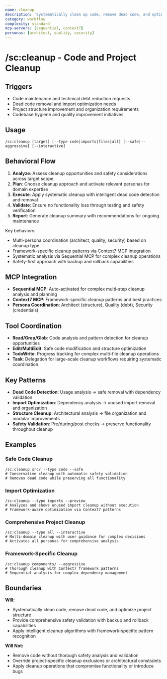```yaml
---
name: cleanup
description: 'Systematically clean up code, remove dead code, and optimize project structure'
category: workflow
complexity: standard
mcp-servers: [sequential, context7]
personas: [architect, quality, security]
---
```


# /sc:cleanup - Code and Project Cleanup

## Triggers

- Code maintenance and technical debt reduction requests
- Dead code removal and import optimization needs
- Project structure improvement and organization requirements
- Codebase hygiene and quality improvement initiatives

## Usage

```
/sc:cleanup [target] [--type code|imports|files|all] [--safe|--aggressive] [--interactive]
```

## Behavioral Flow

1. **Analyze**: Assess cleanup opportunities and safety considerations across target scope
2. **Plan**: Choose cleanup approach and activate relevant personas for domain expertise
3. **Execute**: Apply systematic cleanup with intelligent dead code detection and removal
4. **Validate**: Ensure no functionality loss through testing and safety verification
5. **Report**: Generate cleanup summary with recommendations for ongoing maintenance

Key behaviors:

- Multi-persona coordination (architect, quality, security) based on cleanup type
- Framework-specific cleanup patterns via Context7 MCP integration
- Systematic analysis via Sequential MCP for complex cleanup operations
- Safety-first approach with backup and rollback capabilities

## MCP Integration

- **Sequential MCP**: Auto-activated for complex multi-step cleanup analysis and planning
- **Context7 MCP**: Framework-specific cleanup patterns and best practices
- **Persona Coordination**: Architect (structure), Quality (debt), Security (credentials)

## Tool Coordination

- **Read/Grep/Glob**: Code analysis and pattern detection for cleanup opportunities
- **Edit/MultiEdit**: Safe code modification and structure optimization
- **TodoWrite**: Progress tracking for complex multi-file cleanup operations
- **Task**: Delegation for large-scale cleanup workflows requiring systematic coordination

## Key Patterns

- **Dead Code Detection**: Usage analysis → safe removal with dependency validation
- **Import Optimization**: Dependency analysis → unused import removal and organization
- **Structure Cleanup**: Architectural analysis → file organization and modular improvements
- **Safety Validation**: Pre/during/post checks → preserve functionality throughout cleanup

## Examples

### Safe Code Cleanup

```
/sc:cleanup src/ --type code --safe
# Conservative cleanup with automatic safety validation
# Removes dead code while preserving all functionality
```

### Import Optimization

```
/sc:cleanup --type imports --preview
# Analyzes and shows unused import cleanup without execution
# Framework-aware optimization via Context7 patterns
```

### Comprehensive Project Cleanup

```
/sc:cleanup --type all --interactive
# Multi-domain cleanup with user guidance for complex decisions
# Activates all personas for comprehensive analysis
```

### Framework-Specific Cleanup

```
/sc:cleanup components/ --aggressive
# Thorough cleanup with Context7 framework patterns
# Sequential analysis for complex dependency management
```

## Boundaries

**Will:**

- Systematically clean code, remove dead code, and optimize project structure
- Provide comprehensive safety validation with backup and rollback capabilities
- Apply intelligent cleanup algorithms with framework-specific pattern recognition

**Will Not:**

- Remove code without thorough safety analysis and validation
- Override project-specific cleanup exclusions or architectural constraints
- Apply cleanup operations that compromise functionality or introduce bugs
